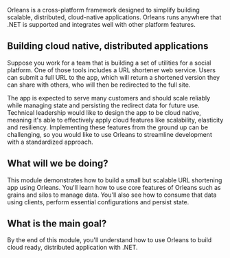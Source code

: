 Orleans is a cross-platform framework designed to simplify building scalable, distributed, cloud-native applications. Orleans runs anywhere that .NET is supported and integrates well with other platform features.

## Building cloud native, distributed applications

Suppose you work for a team that is building a set of utilities for a social platform. One of those tools includes a URL shortener web service. Users can submit a full URL to the app, which will return a shortened version they can share with others, who will then be redirected to the full site.

The app is expected to serve many customers and should scale reliably while managing state and persisting the redirect data for future use. Technical leadership would like to design the app to be cloud native, meaning it's able to effectively apply cloud features like scalability, elasticity and resiliency. Implementing these features from the ground up can be challenging, so you would like to use Orleans to streamline development with a standardized approach.

## What will we be doing?

This module demonstrates how to build a small but scalable URL shortening app using Orleans. You'll learn how to use core features of Orleans such as grains and silos to manage data. You'll also see how to consume that data using clients, perform essential configurations and persist state.

## What is the main goal?

By the end of this module, you'll understand how to use Orleans to build cloud ready, distributed application with .NET.
